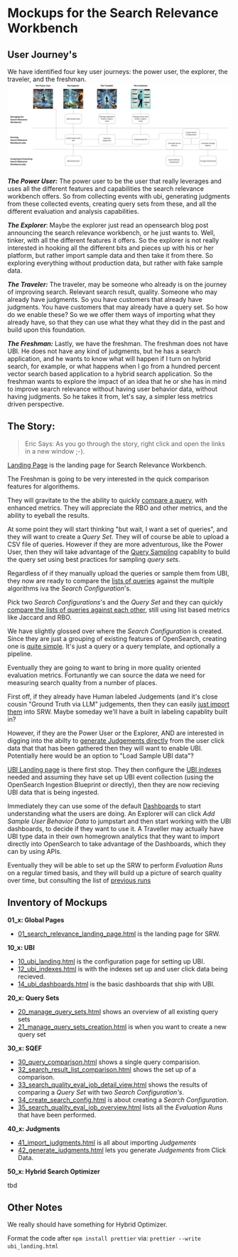 # Mockups for the Search Relevance Workbench


## User Journey's
We have identified four key user journeys: the power user, the explorer, the traveler, and the freshman.
![User Journys](./user_journeys.jpg )

***The Power User:*** The power user to be the user that really leverages and uses all the different features and capabilities the search relevance workbench offers. So from collecting events with ubi, generating judgments from these collected events, creating query sets from these, and all the different evaluation and analysis capabilities.

***The Explorer***:  Maybe the explorer just read an opensearch blog post announcing the search relevance workbench, or he just wants to. Well, tinker, with all the different features it offers.  So the explorer is not really interested in hooking all the different bits and pieces up with his or her platform, but rather import sample data and then take it from there. So exploring everything without production data, but rather with fake sample data.

***The Traveler:*** The traveler, may be someone who already is on the journey of improving search. Relevant search result, quality. Someone who may already have judgments. So you have customers that already have judgments. You have customers that may already have a query set. So how do we enable these? So we we offer them ways of importing what they already have, so that they can use what they what they did in the past and build upon this foundation.

***The Freshman:*** Lastly, we have the freshman. The freshman does not have UBI. He does not have any kind of judgments, but he has a search application, and he wants to know what will happen if I turn on hybrid search, for example, or what happens when I go from a hundred percent vector search based application to a hybrid search application. So the freshman wants to explore the impact of an idea that he or she has in mind to improve search relevance without having user behavior data, without having judgments. So he takes it from, let's say, a simpler less metrics driven perspective.



## The Story:

> Eric Says: As you go through the story, right click and open the links in a new window ;-).


[Landing Page](./01_search_relevance_landing_page.html)
is the landing page for Search Relevance Workbench.


The Freshman is going to be very interested in the quick comparison features for algorithems.

They will gravitate to the the ability to quickly [compare a query](./30_query_comparison.html), with enhanced metrics.  They will appreciate the RBO and other metrics, and the ability to eyeball the results.

At some point they will start thinking "but wait, I want a set of queries", and they will want to create a _Query Set_. They will of course be able to upload a CSV file of queries.  However if they are more adventurous, like the Power User, then they will take advantage of the [Query Sampling](./21_manage_query_sets_creation.html) capablity to build the query set using best practices for sampling _query sets_. 

Regardless of if they manually upload the queries or sample them from UBI, they now are ready to compare the [lists of queries](./32_search_result_list_comparison.html) against the multiple algorithms iva the _Search Configuration_'s.   

Pick two _Search Configurations_'s and the _Query Set_ and they can quickly [compare the lists of queries against each other](./33_search_quality_eval_job_detail_view.html), still using list based metrics like Jaccard and RBO.

We have slightly glossed over where the _Search Configuration_ is created.  Since they are just a grouping of existing features of OpenSearch, creating one is [quite simple](./34_create_search_config.html).  It's just a query or a query template, and optionally a pipeline.

Eventually they are going to want to bring in more quality oriented evaluation metrics.  Fortunantly we can source the data we need for measuring search quality from a number of places.

First off, if they already have Human labeled Judgements (and it's close cousin "Ground Truth via LLM" judgements, then they can easily [just import them](./41_import_judgments.html) into SRW.  Maybe someday we'll have a built in labeling capablity built in?

However, if they are the Power User or the Explorer, AND are interested in digging into the abilty to [generate Judgements directly](./42_generate_judgments.html) from the user click data that that has been gathered then they will want to enable UBI.  Potentially here would be an option to "Load Sample UBI data"?

[UBI Landing page](./10_ubi_landing.html) is there first stop.  They then configure the 
[UBI indexes](./12_ubi_indexes.html) needed and assuming they have set up UBI event collection (using the OpenSearch Ingestion Blueprint or directly), then they are now recieving UBI data that is being ingested.

Immediately they can use some of the default [Dashboards](./14_ubi_dashboards.html) to start understanding what the users are doing.  An Explorer will can click _Add Sample User Behavior Data_ to jumpstart and then start working with the UBI dashboards, to decide if they want to use it.  A Traveller may actually have UBI type data in their own homegrown analytics that they want to import directly into OpenSearch to take advantage of the Dashboards, which they can by using APIs.

Eventually they will be able to set up the SRW to perform _Evaluation Runs_ on a regular timed basis, and they will build up a picture of search quality over time, but consulting the list of [previous runs](./35_search_quality_eval_job_overview.html)


## Inventory of Mockups

**01_x: Global Pages**

* [01_search_relevance_landing_page.html](./01_search_relevance_landing_page.html) is the landing page for SRW.

**10_x: UBI**

* [10_ubi_landing.html](./10_ubi_landing.html) is the configuration page for setting up UBI.
* [12_ubi_indexes.html](./12_ubi_indexes.html) is with the indexes set up and user click data being recieved.
* [14_ubi_dashboards.html](./14_ubi_dashboards.html) is the basic dashboards that ship with UBI.

**20_x: Query Sets**

* [20_manage_query_sets.html](./20_manage_query_sets.html) shows an overview of all existing query sets
* [21_manage_query_sets_creation.html](./21_manage_query_sets_creation.html) is when you want to create a new query set


**30_x: SQEF**

* [30_query_comparison.html](./30_query_comparison.html) shows a single query comparision.
* [32_search_result_list_comparison.html](./32_search_result_list_comparison.html) shows the set up of a comparison.
* [33_search_quality_eval_job_detail_view.html](./33_search_quality_eval_job_detail_view.html) shows the results of comparing a _Query Set_ with two _Search Configuration's_.
* [34_create_search_config.html](./34_create_search_config.html) is about creating a _Search Configuration_.
* [35_search_quality_eval_job_overview.html](./35_search_quality_eval_job_overview.html) lists all the _Evaluation Runs_ that have been performed.



**40_x: Judgments**

* [41_import_judgments.html](./41_import_judgments.html) is all about importing _Judgements_
* [42_generate_judgments.html](./42_generate_judgments.html) lets you generate _Judgements_ from Click Data.



**50_x: Hybrid Search Optimizer**

tbd


## Other Notes

We really should have something for Hybrid Optimizer.

Format the code after `npm install prettier` via: `prettier --write ubi_landing.html`

